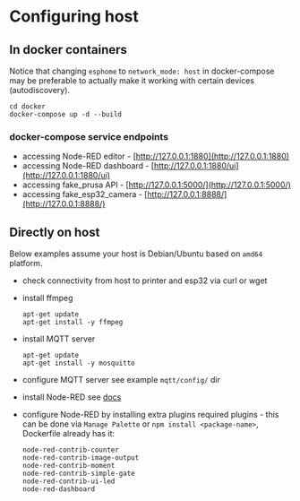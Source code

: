 # Configuring host

## In docker containers

Notice that changing `esphome` to `network_mode: host` in docker-compose may be preferable
to actually make it working with certain devices (autodiscovery).

```shell
cd docker
docker-compose up -d --build
```

### docker-compose service endpoints

- accessing Node-RED editor - [http://127.0.0.1:1880](http://127.0.0.1:1880)
- accessing Node-RED dashboard - [http://127.0.0.1:1880/ui](http://127.0.0.1:1880/ui)
- accessing fake_prusa API - [http://127.0.0.1:5000/](http://127.0.0.1:5000/)
- accessing fake_esp32_camera - [http://127.0.0.1:8888/](http://127.0.0.1:8888/)

## Directly on host

Below examples assume your host is Debian/Ubuntu based on `amd64` platform.

- check connectivity from host to printer and esp32 via curl or wget
- install ffmpeg

  ```shell
  apt-get update
  apt-get install -y ffmpeg
  ```

- install MQTT server

  ```shell
  apt-get update
  apt-get install -y mosquitto
  ```

- configure MQTT server
  see example `mqtt/config/` dir

- install Node-RED
  see [docs](https://nodered.org/docs/getting-started/local)

- configure Node-RED by installing extra plugins
  required plugins - this can be done via `Manage Palette`
  or `npm install <package-name>`, Dockerfile already has it:

    ```shell
    node-red-contrib-counter
    node-red-contrib-image-output
    node-red-contrib-moment
    node-red-contrib-simple-gate
    node-red-contrib-ui-led
    node-red-dashboard
    ```
